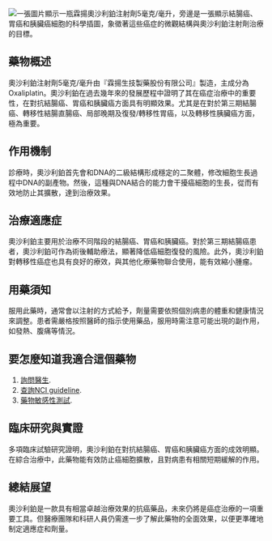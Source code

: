 ![一張圖片顯示一瓶霖揚奧沙利鉑注射劑5毫克/毫升，旁邊是一張顯示結腸癌、胃癌和胰臟癌細胞的科學插圖，象徵著這些癌症的微觀結構與奧沙利鉑注射劑治療的目標。](None)
## 藥物概述
奧沙利鉑注射劑5毫克/毫升由『霖揚生技製藥股份有限公司』製造，主成分為Oxaliplatin。奧沙利鉑在過去幾年來的發展歷程中證明了其在癌症治療中的重要性，在對抗結腸癌、胃癌和胰臟癌方面具有明顯效果。尤其是在對於第三期結腸癌、轉移性結腸直腸癌、局部晚期及復發/轉移性胃癌，以及轉移性胰臟癌方面，極為重要。

## 作用機制
診療時，奧沙利鉑首先會和DNA的二級結構形成穩定的二聚體，修改細胞生長過程中DNA的副產物。然後，這種與DNA結合的能力會干擾癌細胞的生長，從而有效地防止其擴散，達到治療效果。

## 治療適應症
奧沙利鉑主要用於治療不同階段的結腸癌、胃癌和胰臟癌。對於第三期結腸癌患者，奧沙利鉑可作為術後輔助療法，顯著降低癌細胞復發的風險。此外，奧沙利鉑對轉移性癌症也具有良好的療效，與其他化療藥物聯合使用，能有效縮小腫瘤。

## 用藥須知
服用此藥時，通常會以注射的方式給予，劑量需要依照個別病患的體重和健康情況來調整。患者需嚴格按照醫師的指示使用藥品，服用時需注意可能出現的副作用，如發熱、腹痛等情況。

## 要怎麼知道我適合這個藥物
1. [詢問醫生](./text/1-1.html). 
2. [查詢NCI guideline](./text/1-2.html). 
3. [藥物敏感性測試](./text/1-3.html). 

## 臨床研究與實證 
多項臨床試驗研究證明，奧沙利鉑在對抗結腸癌、胃癌和胰臟癌方面的成效明顯。在綜合治療中，此藥物能有效防止癌細胞擴散，且對病患有相關短期緩解的作用。

## 總結展望 
奧沙利鉑是一款具有相當卓越治療效果的抗癌藥品，未來仍將是癌症治療的一項重要工具。但醫療團隊和科研人員仍需進一步了解此藥物的全面效果，以便更準確地制定適應症和劑量。

